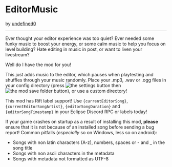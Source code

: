 # EditorMusic
by [undefined0](user:13351341)

---

Ever thought your editor experience was too quiet?
Ever needed some funky music to boost your energy, or some calm music to help you focus on level building?
Hate editing in music in post, or want to liven your livestream?

Well do I have the mod for you!

This just adds music to the editor, which pauses when playtesting and shuffles through your music randomly. Place your .mp3, .wav or .ogg files in your config directory (press ![the settings button](frame:geode.loader/settings.png?scale=0.375) then ![the mod save folder button](undefined0.editormusic/geode-folder.png?scale=0.6)), or use a custom directory!


This mod has Rift label support! Use `{currentEditorSong}`, `{currentEditorSongArtist}`, `{editorSongDuration}` and `{editorSongTimestamp}` in your Eclipse Discord RPC or labels today!

If your game crashes on startup as a result of installing this mod, **please** ensure that it is not because of an installed song before sending a bug report! Common pitfalls (*especially* so on Windows, less so on android):
- Songs with non latin characters (A-z), numbers, spaces or - and _ in the song title
- Songs with non ascii characters in the metadata
- Songs with metadata not formatted as UTF-8

